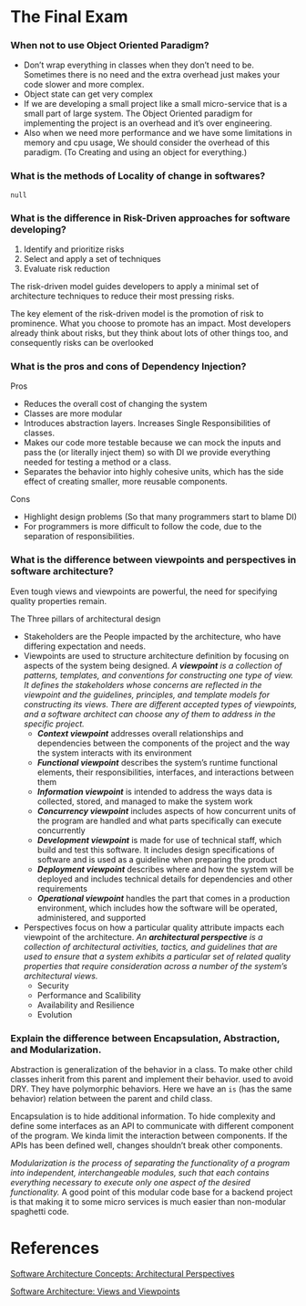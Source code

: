 # The Final Exam

### When not to use Object Oriented Paradigm?

- Don’t wrap everything in classes when they don’t need to be. Sometimes there is no need and the extra overhead just makes your code slower and more complex.
- Object state can get very complex
- If we are developing a small project like a small micro-service that is a small part of large system. The Object Oriented paradigm for implementing the project is an overhead and it’s over engineering.
- Also when we need more performance and we have some limitations in memory and cpu usage, We should consider the overhead of this paradigm. (To Creating and using  an object for everything.)

### What is the methods of Locality of change in softwares?

`null`

### What is the difference in Risk-Driven approaches for software developing?

1. Identify and prioritize risks
2. Select and apply a set of techniques
3. Evaluate risk reduction

The risk-driven model guides developers to apply a minimal set of architecture techniques to reduce their most pressing risks.

The key element of the risk-driven model is the promotion of risk to prominence. What you choose to promote has an impact. Most developers already think about risks, but they think about lots of other things too, and consequently risks can be overlooked

### What is the pros and cons of Dependency Injection?

Pros

- Reduces the overall cost of changing the system
- Classes are more modular
- Introduces abstraction layers. Increases Single Responsibilities of classes.
- Makes our code more testable because we can mock the inputs and pass the (or literally inject  them) so with DI we provide everything needed for testing a method or a class.
- Separates the behavior into highly cohesive units, which has the side effect of creating smaller, more reusable components.

Cons

- Highlight design problems (So that many programmers start to blame DI)
- For programmers is more difficult to follow the code, due to the separation of responsibilities.

### What is the difference between viewpoints and perspectives in software architecture?

Even tough views and viewpoints are powerful, the need for specifying quality properties remain.

The Three pillars of architectural design

- Stakeholders are the People impacted by the architecture, who have differing expectation and needs.
- Viewpoints are used to structure architecture definition by focusing on aspects of the system being designed.  *A **viewpoint** is a collection of patterns, templates, and conventions for constructing one type of view. It defines the stakeholders whose concerns are reflected in the viewpoint and the guidelines, principles, and template models for constructing its views. There are different accepted types of viewpoints, and a software architect can choose any of them to address in the specific project.*
    - ***Context viewpoint*** addresses overall relationships and dependencies between the components of the project and the way the system interacts with its environment
    - ***Functional viewpoint*** describes the system’s runtime functional elements, their responsibilities, interfaces, and interactions between them
    - ***Information viewpoint*** is intended to address the ways data is collected, stored, and managed to make the system work
    - ***Concurrency viewpoint*** includes aspects of how concurrent units of the program are handled and what parts specifically can execute concurrently
    - ***Development viewpoint*** is made for use of technical staff, which build and test this software. It includes design specifications of software and is used as a guideline when preparing the product
    - ***Deployment viewpoint*** describes where and how the system will be deployed and includes technical details for dependencies and other requirements
    - ***Operational viewpoint*** handles the part that comes in a production environment, which includes how the software will be operated, administered, and supported
- Perspectives focus on how a particular quality attribute impacts each viewpoint of the architecture. *An **architectural perspective** is a collection of architectural activities, tactics, and guidelines that are used to ensure that a system exhibits a particular set of related quality properties that require consideration across a number of the system’s architectural views.*
    - Security
    - Performance and Scalibility
    - Availability and Resilience
    - Evolution

### Explain the difference between Encapsulation, Abstraction, and Modularization.

Abstraction is generalization of the behavior in a class. To make other child classes inherit from this parent and implement their behavior. used to avoid DRY. They have polymorphic behaviors. Here we have an `is` (has the same behavior) relation between the parent and child class.

Encapsulation is to hide additional information. To hide complexity and define some interfaces as an API to communicate with different component of the program. We kinda limit the interaction between components. If the APIs has been defined well, changes shouldn’t break other components.

*Modularization is the process of separating the functionality of a program into independent, interchangeable modules, such that each contains everything necessary to execute only one aspect of the desired functionality.* A good point of this modular code base for a backend project is that making it to some micro services is much easier than non-modular spaghetti code.

# References

[Software Architecture Concepts: Architectural Perspectives](https://medium.com/analytics-vidhya/software-architecture-concepts-architectural-perspectives-dda93b775292)

[Software Architecture: Views and Viewpoints](https://frmusazade.medium.com/software-architecture-views-and-viewpoints-113d1592fe3a)